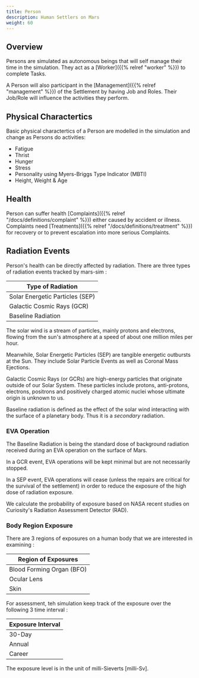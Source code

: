 ```yaml
---
title: Person
description: Human Settlers on Mars
weight: 60
---
```


## Overview
Persons are simulated as autonomous beings that will self manage their time in the simulation. They act as a [Worker]({{% relref "worker" %}}) to complete Tasks.

A Person will also participant in the [Management]({{% relref "management" %}}) of the Settlement by having Job and Roles. Their Job/Role will influence the activities they perform.

## Physical Charactertics
Basic physical charactertics of a Person are modelled in the simulation and change as Persons do activities:
- Fatigue
- Thrist
- Hunger
- Stress
- Personality using Myers-Briggs Type Indicator (MBTI)
- Height, Weight & Age

## Health

Person can suffer health [Complaints]({{% relref "/docs/definitions/complaint" %}}) either caused by accident or illness. Complaints need [Treatments]({{% relref "/docs/definitions/treatment" %}}) for recovery or to prevent escalation into more serious Complaints. 

## Radiation Events
Person's health can be directly affected by radiation. There are three types of radiation events tracked by mars-sim : 

| Type of Radiation |
| --- |
| Solar Energetic Particles (SEP) |
| Galactic Cosmic Rays (GCR) | 
| Baseline Radiation |

The solar wind is a stream of particles, mainly protons and electrons, flowing from the sun's atmosphere at a speed of about one million miles per hour. 
	
Meanwhile, Solar Energetic Particles (SEP) are tangible energetic outbursts at the Sun. They include Solar Particle Events as well as Coronal Mass Ejections.

Galactic Cosmic Rays (or GCRs) are high-energy particles that originate outside of our Solar System. These particles include protons, anti-protons, electrons, positrons and positively charged atomic nuclei whose ultimate origin is unknown to us. 

Baseline radiation is defined as the effect of the solar wind interacting with the surface of a planetary body. Thus it is a *secondary* radiation. 

### EVA Operation 
The Baseline Radiation is being the standard dose of background radiation received during an EVA operation on the surface of Mars.

In a GCR event, EVA operations will be kept minimal but are not necessarily stopped.

In a SEP event, EVA operations will cease (unless the repairs are critical for the survival of the settlement) in order to reduce the exposure of the high dose of radiation exposure. 

We calculate the probability of exposure based on NASA recent studies on Curiosity's Radiation Assessment Detector (RAD).

### Body Region Exposure

There are 3 regions of exposures on a human body that we are interested in examining : 

| Region of Exposures | 
| --- |
| Blood Forming Organ (BFO) | 
| Ocular Lens | 
| Skin | 

For assessment, teh simulation keep track of the exposure over the following 3 time interval :

| Exposure Interval |
| --- |
| 30-Day |
| Annual |
| Career |

The exposure level is in the unit of milli-Sieverts [milli-Sv].


